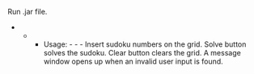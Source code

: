 Run .jar file.

- - - Usage: - - -
Insert sudoku numbers on the grid.
Solve button solves the sudoku.
Clear button clears the grid.
A message window opens up when an invalid user input is found.
